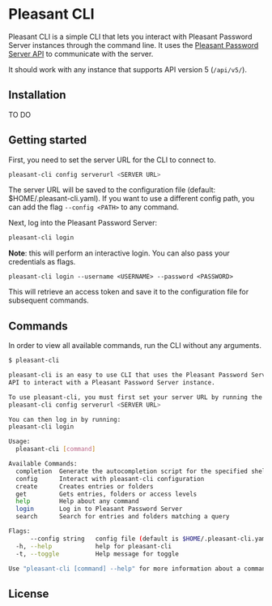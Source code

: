 # Pleasant CLI

Pleasant CLI is a simple CLI that lets you interact with Pleasant Password Server instances through the command line. It uses the [Pleasant Password Server API](https://pleasantpasswords.com/info/pleasant-password-server/m-programmatic-access/restful-api) to communicate with the server.

It should work with any instance that supports API version 5 (`/api/v5/`).

## Installation

TO DO

## Getting started

First, you need to set the server URL for the CLI to connect to.

```bash
pleasant-cli config serverurl <SERVER URL>
```

The server URL will be saved to the configuration file (default: $HOME/.pleasant-cli.yaml). If you want to use a different config path, you can add the flag `--config <PATH>` to any command.

Next, log into the Pleasant Password Server:

```bash
pleasant-cli login
```

**Note**: this will perform an interactive login. You can also pass your credentials as flags.

```
pleasant-cli login --username <USERNAME> --password <PASSWORD>
```

This will retrieve an access token and save it to the configuration file for subsequent commands.

## Commands

In order to view all available commands, run the CLI without any arguments.

```bash
$ pleasant-cli

pleasant-cli is an easy to use CLI that uses the Pleasant Password Server
API to interact with a Pleasant Password Server instance.

To use pleasant-cli, you must first set your server URL by running the following command:
pleasant-cli config serverurl <SERVER URL>

You can then log in by running:
pleasant-cli login

Usage:
  pleasant-cli [command]

Available Commands:
  completion  Generate the autocompletion script for the specified shell
  config      Interact with pleasant-cli configuration
  create      Creates entries or folders
  get         Gets entries, folders or access levels
  help        Help about any command
  login       Log in to Pleasant Password Server
  search      Search for entries and folders matching a query

Flags:
      --config string   config file (default is $HOME/.pleasant-cli.yaml)
  -h, --help            help for pleasant-cli
  -t, --toggle          Help message for toggle

Use "pleasant-cli [command] --help" for more information about a command.
```

## License
